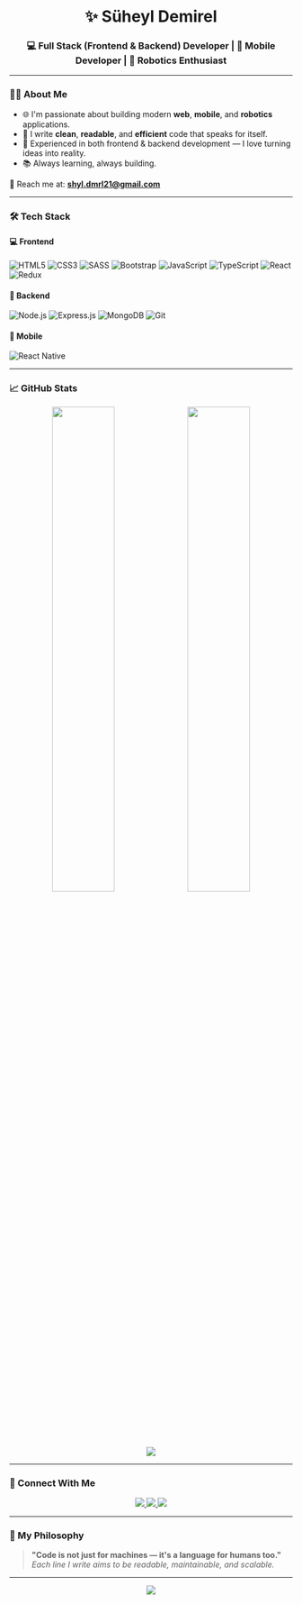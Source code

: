<!-- GITHUB PROFILE README | Süheyl Demirel -->

<h1 align="center">✨ Süheyl Demirel</h1>
<h3 align="center">💻 Full Stack (Frontend & Backend) Developer | 📱 Mobile Developer | 🤖 Robotics Enthusiast</h3>



---

### 🧑‍💻 About Me

- 🌐 I'm passionate about building modern **web**, **mobile**, and **robotics** applications.  
- 🧼 I write **clean**, **readable**, and **efficient** code that speaks for itself.  
- 🚀 Experienced in both frontend & backend development — I love turning ideas into reality.  
- 📚 Always learning, always building.  

📩 Reach me at: **shyl.dmrl21@gmail.com**

---

### 🛠️ Tech Stack

#### 💻 Frontend
![HTML5](https://img.shields.io/badge/HTML5-E34F26?style=flat&logo=html5&logoColor=white)
![CSS3](https://img.shields.io/badge/CSS3-1572B6?style=flat&logo=css3&logoColor=white)
![SASS](https://img.shields.io/badge/SASS-CC6699?style=flat&logo=sass&logoColor=white)
![Bootstrap](https://img.shields.io/badge/Bootstrap-563D7C?style=flat&logo=bootstrap&logoColor=white)
![JavaScript](https://img.shields.io/badge/JavaScript-F7DF1E?style=flat&logo=javascript&logoColor=black)
![TypeScript](https://img.shields.io/badge/TypeScript-007ACC?style=flat&logo=typescript&logoColor=white)
![React](https://img.shields.io/badge/React-61DAFB?style=flat&logo=react&logoColor=black)
![Redux](https://img.shields.io/badge/Redux-764ABC?style=flat&logo=redux&logoColor=white)

#### 🔧 Backend
![Node.js](https://img.shields.io/badge/Node.js-339933?style=flat&logo=node.js&logoColor=white)
![Express.js](https://img.shields.io/badge/Express.js-000000?style=flat&logo=express&logoColor=white)
![MongoDB](https://img.shields.io/badge/MongoDB-47A248?style=flat&logo=mongodb&logoColor=white)
![Git](https://img.shields.io/badge/Git-F05032?style=flat&logo=git&logoColor=white)

#### 📱 Mobile
![React Native](https://img.shields.io/badge/React_Native-20232A?style=flat&logo=react&logoColor=61DAFB)

---

### 📈 GitHub Stats

<p align="center">
  <img src="https://github-readme-stats.vercel.app/api?username=SuheylDemirel05&show_icons=true&theme=radical&hide_border=true" width="47%" />
  <img src="https://github-readme-streak-stats.herokuapp.com/?user=SuheylDemirel05&theme=radical&hide_border=true" width="47%" />
</p>

<p align="center">
  <img src="https://github-readme-activity-graph.vercel.app/graph?username=SuheylDemirel05&bg_color=0d1117&color=ffffff&line=00ffe7&point=ffffff&area=true&hide_border=true" />
</p>

---

### 🔗 Connect With Me

<p align="center">
  <a href="https://x.com/suheyl144" target="_blank">
    <img src="https://img.shields.io/badge/X(Twitter)-1DA1F2?style=for-the-badge&logo=twitter&logoColor=white" />
  </a>
  <a href="mailto:shyl.dmrl21@gmail.com" target="_blank">
    <img src="https://img.shields.io/badge/Email-EA4335?style=for-the-badge&logo=gmail&logoColor=white" />
  </a>
  <a href="https://github.com/SuheylDemirel05" target="_blank">
    <img src="https://img.shields.io/badge/GitHub-181717?style=for-the-badge&logo=github&logoColor=white" />
  </a>
</p>

---

### 💬 My Philosophy

> **"Code is not just for machines — it's a language for humans too."**  
> *Each line I write aims to be readable, maintainable, and scalable.*

---

<p align="center">
  <img src="https://capsule-render.vercel.app/api?type=waving&color=gradient&height=150&section=footer"/>
</p>
